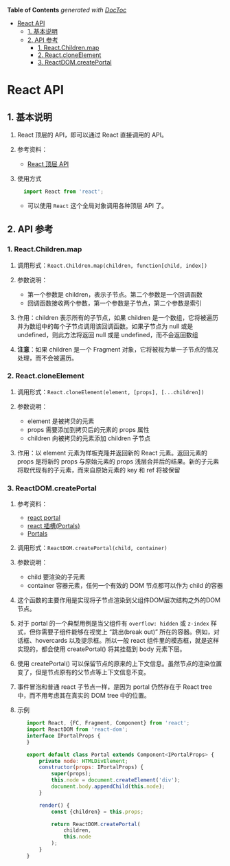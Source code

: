 <!-- START doctoc generated TOC please keep comment here to allow auto update -->
<!-- DON'T EDIT THIS SECTION, INSTEAD RE-RUN doctoc TO UPDATE -->
**Table of Contents**  *generated with [DocToc](https://github.com/thlorenz/doctoc)*

- [React API](#react-api)
  - [1. 基本说明](#1-%E5%9F%BA%E6%9C%AC%E8%AF%B4%E6%98%8E)
  - [2. API 参考](#2-api-%E5%8F%82%E8%80%83)
    - [1. React.Children.map](#1-reactchildrenmap)
    - [2. React.cloneElement](#2-reactcloneelement)
    - [3. ReactDOM.createPortal](#3-reactdomcreateportal)

<!-- END doctoc generated TOC please keep comment here to allow auto update -->

# React API

## 1. 基本说明

1. React 顶层的 API，即可以通过 React 直接调用的 API。

2. 参考资料：
   - [React 顶层 API](https://zh-hans.reactjs.org/docs/react-api.html)

3. 使用方式
   ```jsx
     import React from 'react';
   ```
   - 可以使用 `React` 这个全局对象调用各种顶层 API 了。

## 2. API 参考

### 1. React.Children.map

1. 调用形式：`React.Children.map(children, function[child, index])`

2. 参数说明：
   - 第一个参数是 children，表示子节点。第二个参数是一个回调函数
   - 回调函数接收两个参数，第一个参数是子节点，第二个参数是索引

3. 作用：children 表示所有的子节点，如果 children 是一个数组，它将被遍历并为数组中的每个子节点调用该回调函数。如果子节点为 null 或是 undefined，则此方法将返回 null 或是 undefined，而不会返回数组

4. **注意**：如果 children 是一个 Fragment 对象，它将被视为单一子节点的情况处理，而不会被遍历。

### 2. React.cloneElement

1. 调用形式：`React.cloneElement(element, [props], [...children])`

2. 参数说明：
   - element 是被拷贝的元素
   - props 需要添加到拷贝后的元素的 props 属性
   - children 向被拷贝的元素添加 children 子节点
3. 作用：以 element 元素为样板克隆并返回新的 React 元素。返回元素的 props 是将新的 props 与原始元素的 props 浅层合并后的结果。新的子元素将取代现有的子元素，而来自原始元素的 key 和 ref 将被保留

### 3. ReactDOM.createPortal


1. 参考资料：
   - [react portal](https://www.jianshu.com/p/0771f1643aa3)
   - [react 插槽(Portals)](https://www.cnblogs.com/yadiblogs/p/10121538.html)
   - [Portals](https://reactjs.org/docs/portals.html)

2. 调用形式：`ReactDOM.createPortal(child, container)`

3. 参数说明：
   - child 要渲染的子元素
   - container 容器元素，任何一个有效的 DOM 节点都可以作为 child 的容器

4. 这个函数的主要作用是实现将子节点渲染到父组件DOM层次结构之外的DOM节点。

5. 对于 portal 的一个典型用例是当父组件有 `overflow: hidden` 或 `z-index` 样式，但你需要子组件能够在视觉上 “跳出(break out)” 所在的容器。例如，对话框、hovercards 以及提示框。所以一般 react 组件里的模态框，就是这样实现的，都会使用 createPortal() 将其挂载到 body 元素下层。

6. 使用 createPortal() 可以保留节点的原来的上下文信息。虽然节点的渲染位置变了，但是节点原有的父节点等上下文信息不变。

7. 事件冒泡和普通 react 子节点一样，是因为 portal 仍然存在于 React tree 中，而不用考虑其在真实的 DOM tree 中的位置。

8. 示例
   ```jsx
      import React, {FC, Fragment, Component} from 'react';
      import ReactDOM from 'react-dom';
      interface IPortalProps {
      }

      export default class Portal extends Component<IPortalProps> {
          private node: HTMLDivElement;
          constructor(props: IPortalProps) {
              super(props);
              this.node = document.createElement('div');
              document.body.appendChild(this.node);
          }

          render() {
              const {children} = this.props;

              return ReactDOM.createPortal(
                  children,
                  this.node
              );
          }
      }
   ```

